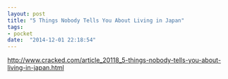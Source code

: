 ```yaml
---
layout: post
title: "5 Things Nobody Tells You About Living in Japan"
tags:
- pocket
date:  "2014-12-01 22:18:54"
---
```


http://www.cracked.com/article_20118_5-things-nobody-tells-you-about-living-in-japan.html

